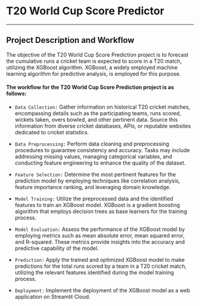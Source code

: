 # T20 World Cup Score Predictor

---

## Project Description and Workflow

The objective of the T20 World Cup Score Prediction project is to forecast the cumulative runs a cricket team is expected to score in a T20 match, utilizing the XGBoost algorithm. XGBoost, a widely employed machine learning algorithm for predictive analysis, is employed for this purpose.

#### The workflow for the T20 World Cup Score Prediction project is as follows:

- ```Data Collection:``` Gather information on historical T20 cricket matches, encompassing details such as the participating teams, runs scored, wickets taken, overs bowled, and other pertinent data. Source this information from diverse cricket databases, APIs, or reputable websites dedicated to cricket statistics.

- ```Data Preprocessing:``` Perform data cleaning and preprocessing procedures to guarantee consistency and accuracy. Tasks may include addressing missing values, managing categorical variables, and conducting feature engineering to enhance the quality of the dataset.

- ```Feature Selection:``` Determine the most pertinent features for the prediction model by employing techniques like correlation analysis, feature importance ranking, and leveraging domain knowledge.

- ```Model Training:``` Utilize the preprocessed data and the identified features to train an XGBoost model. XGBoost is a gradient boosting algorithm that employs decision trees as base learners for the training process.

- ```Model Evaluation:``` Assess the performance of the XGBoost model by employing metrics such as mean absolute error, mean squared error, and R-squared. These metrics provide insights into the accuracy and predictive capability of the model.

- ```Prediction:``` Apply the trained and optimized XGBoost model to make predictions for the total runs scored by a team in a T20 cricket match, utilizing the relevant features identified during the model training process.

- ```Deployment:``` Implement the deployment of the XGBoost model as a web application on Streamlit Cloud.

